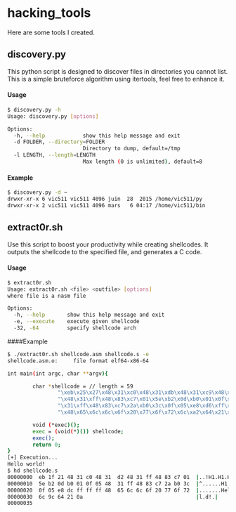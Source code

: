 # hacking_tools
Here are some tools I created.

## discovery.py
  This python script is designed to discover files in directories you cannot list.
  This is a simple bruteforce algorithm using itertools, feel free to enhance it.
#### Usage
```bash
$ discovery.py -h
Usage: discovery.py [options]

Options:
  -h, --help            show this help message and exit
  -d FOLDER, --directory=FOLDER
                        Directory to dump, default=/tmp
  -l LENGTH, --length=LENGTH
                        Max length (0 is unlimited), default=8
```
#### Example
```bash
$ discovery.py -d ~
drwxr-xr-x 6 vic511 vic511 4096 juin  28  2015 /home/vic511/py
drwxr-xr-x 2 vic511 vic511 4096 mars   6 04:17 /home/vic511/bin
```

## extract0r.sh
  Use this script to boost your productivity while creating shellcodes.
  It outputs the shellcode to the specified file, and generates a C code.   
#### Usage
```bash
$ extract0r.sh 
Usage: extract0r.sh <file> <outfile> [options]
where file is a nasm file

Options:
  -h, --help       show this help message and exit
  -e, --execute    execute given shellcode
  -32, -64         specify shellcode arch
```
####Example
```bash
$ ./extract0r.sh shellcode.asm shellcode.s -e
shellcode.asm.o:     file format elf64-x86-64

int main(int argc, char **argv){

        char *shellcode = // length = 59
                "\xeb\x25\x27\x48\x31\xc0\x48\x31\xdb\x48\x31\xc9\x48\x31\xd2"
                "\x48\x31\xff\x48\x83\xc7\x01\x5e\xb2\x0d\xb0\x01\x0f\x05\x48"
                "\x31\xff\x48\x83\xc7\x2a\xb0\x3c\x0f\x05\xe8\xd6\xff\xff\xff"
                "\x48\x65\x6c\x6c\x6f\x20\x77\x6f\x72\x6c\xa2\x64\x21\x0a";

        void (*exec)();
        exec = (void(*)()) shellcode;
        exec();
        return 0;
}
[+] Execution...
Hello world!
$ hd shellcode.s
00000000  eb 1f 21 48 31 c0 48 31  d2 48 31 ff 48 83 c7 01  |..!H1.H1.H1.H...|
00000010  5e b2 0d b0 01 0f 05 48  31 ff 48 83 c7 2a b0 3c  |^......H1.H..*.<|
00000020  0f 05 e8 dc ff ff ff 48  65 6c 6c 6f 20 77 6f 72  |.......Hello wor|
00000030  6c 9c 64 21 0a                                    |l.d!.|
00000035
```

